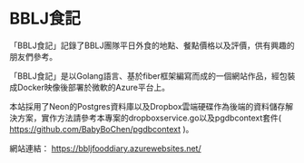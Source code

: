 # BBLJ食記

「BBLJ食記」記錄了BBLJ團隊平日外食的地點、餐點價格以及評價，供有興趣的朋友們參考。

「BBLJ食記」是以Golang語言、基於fiber框架編寫而成的一個網站作品，經包裝成Docker映像後部署於微軟的Azure平台上。

本站採用了Neon的Postgres資料庫以及Dropbox雲端硬碟作為後端的資料儲存解決方案，實作方法請參考本專案的dropboxservice.go以及pgdbcontext套件( https://github.com/BabyBoChen/pgdbcontext )。

網站連結：
https://bbljfooddiary.azurewebsites.net/
